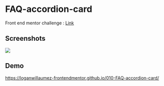 # FAQ-accordion-card

Front end mentor challenge : [Link](https://www.frontendmentor.io/challenges/faq-accordion-card-XlyjD0Oam)


## Screenshots

<img src="https://user-images.githubusercontent.com/60406970/138337138-15b02280-8243-4cba-8ca7-33e97d8aec73.png">


  
## Demo

https://loganwillaumez-frontendmentor.github.io/010-FAQ-accordion-card/

  
